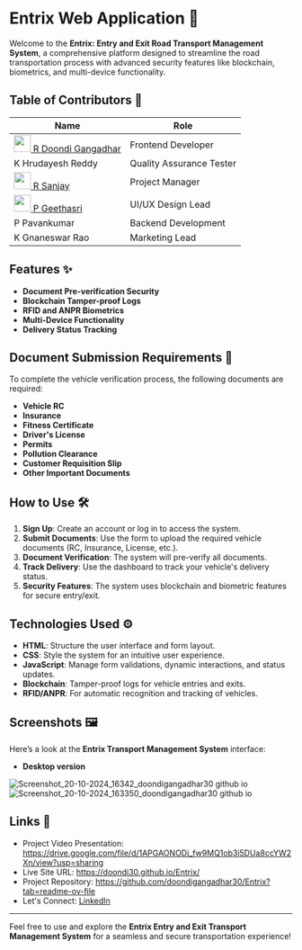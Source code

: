 # Entrix Web Application 🚚

Welcome to the **Entrix: Entry and Exit Road Transport Management System**, a comprehensive platform designed to streamline the road transportation process with advanced security features like blockchain, biometrics, and multi-device functionality.

## Table of Contributors 📖
| Name                | Role                       |
|---------------------|---------------------------|
| [<img src="https://github.com/doondigangadhar30.png" width="30"> R Doondi Gangadhar](https://github.com/doondigangadhar30) | Frontend Developer |
| K Hrudayesh Reddy| Quality Assurance Tester |
| [<img src="https://github.com/sanjayramavarapu.png" width="30"> R Sanjay ](https://github.com/sanjayramavarapu)        | Project Manager |
| [<img src="https://github.com/Geethasri16.png" width="30"> P Geethasri](https://github.com/Geethasri16)       | UI/UX Design Lead       |
| P Pavankumar       | Backend Development     |
| K Gnaneswar Rao| Marketing Lead  |

## Features ✨

- **Document Pre-verification Security**
- **Blockchain Tamper-proof Logs**
- **RFID and ANPR Biometrics**
- **Multi-Device Functionality**
- **Delivery Status Tracking**
  
## Document Submission Requirements 📑

To complete the vehicle verification process, the following documents are required:
- **Vehicle RC**
- **Insurance**
- **Fitness Certificate**
- **Driver's License**
- **Permits**
- **Pollution Clearance**
- **Customer Requisition Slip**
- **Other Important Documents**

## How to Use 🛠️

1. **Sign Up**: Create an account or log in to access the system.
2. **Submit Documents**: Use the form to upload the required vehicle documents (RC, Insurance, License, etc.).
3. **Document Verification**: The system will pre-verify all documents.
4. **Track Delivery**: Use the dashboard to track your vehicle's delivery status.
5. **Security Features**: The system uses blockchain and biometric features for secure entry/exit.

## Technologies Used ⚙️

- **HTML**: Structure the user interface and form layout.
- **CSS**: Style the system for an intuitive user experience.
- **JavaScript**: Manage form validations, dynamic interactions, and status updates.
- **Blockchain**: Tamper-proof logs for vehicle entries and exits.
- **RFID/ANPR**: For automatic recognition and tracking of vehicles.

## Screenshots 🖼️

Here’s a look at the **Entrix Transport Management System** interface:
- **Desktop version**
  
![Screenshot_20-10-2024_16342_doondigangadhar30 github io](https://github.com/user-attachments/assets/181f797f-1cda-4a5e-961b-a4dbd6b31df0)
![Screenshot_20-10-2024_163350_doondigangadhar30 github io](https://github.com/user-attachments/assets/541d7986-2ffc-4ee1-9455-95d4075d82e0)


## Links 📌

- Project Video Presentation: https://drive.google.com/file/d/1APGAONODj_fw9MQ1ob3i5DUa8ccYW2Xn/view?usp=sharing
- Live Site URL:  https://doondi30.github.io/Entrix/
- Project Repository: https://github.com/doondigangadhar30/Entrix?tab=readme-ov-file
- Let's Connect: [LinkedIn](https://www.linkedin.com/in/doondi)

---

Feel free to use and explore the **Entrix Entry and Exit Transport Management System** for a seamless and secure transportation experience!

 

